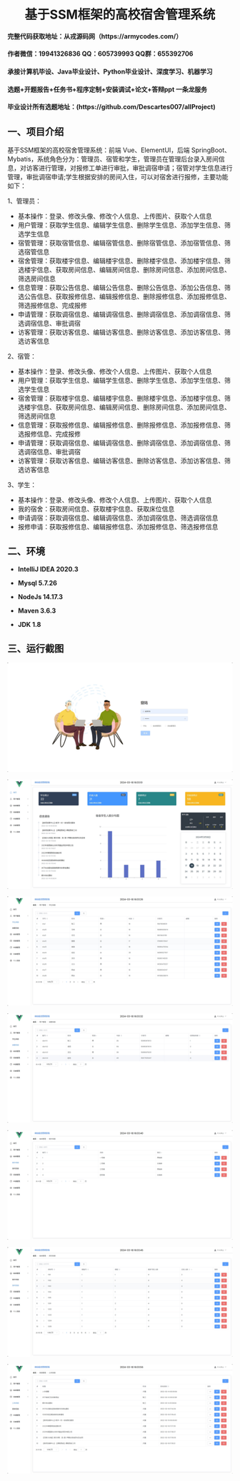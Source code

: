 <p><h1 align="center">基于SSM框架的高校宿舍管理系统</h1></p>

<h4> 完整代码获取地址：从戎源码网（https://armycodes.com/） </h4>
<h4> 作者微信：19941326836 QQ：605739993 QQ群：655392706 </h4>
<h4> 承接计算机毕设、Java毕业设计、Python毕业设计、深度学习、机器学习 </h4>
<h4> 选题+开题报告+任务书+程序定制+安装调试+论文+答辩ppt 一条龙服务 </h4>
<h4> 毕业设计所有选题地址：(https://github.com/Descartes007/allProject) </h4>

## 一、项目介绍

基于SSM框架的高校宿舍管理系统：前端 Vue、ElementUI，后端 SpringBoot、Mybatis，系统角色分为：管理员、宿管和学生，管理员在管理后台录入房间信息，对访客进行管理，对报修工单进行审批，审批调宿申请；宿管对学生信息进行管理，审批调宿申请;学生根据安排的房间入住，可以对宿舍进行报修，主要功能如下：

1、管理员：

- 基本操作：登录、修改头像、修改个人信息、上传图片、获取个人信息
- 用户管理：获取学生信息、编辑学生信息、删除学生信息、添加学生信息、筛选学生信息
- 宿管管理：获取宿管信息、编辑宿管信息、删除宿管信息、添加宿管信息、筛选宿管信息 
- 宿舍管理：获取楼宇信息、编辑楼宇信息、删除楼宇信息、添加楼宇信息、筛选楼宇信息、获取房间信息、编辑房间信息、删除房间信息、添加房间信息、筛选房间信息
- 信息管理：获取公告信息、编辑公告信息、删除公告信息、添加公告信息、筛选公告信息、获取报修信息、编辑报修信息、删除报修信息、添加报修信息、筛选报修信息、完成报修
- 申请管理：获取调宿信息、编辑调宿信息、删除调宿信息、添加调宿信息、筛选调宿信息、审批调宿
- 访客管理：获取访客信息、编辑访客信息、删除访客信息、添加访客信息、筛选访客信息

2、宿管：

- 基本操作：登录、修改头像、修改个人信息、上传图片、获取个人信息
- 用户管理：获取学生信息、编辑学生信息、删除学生信息、添加学生信息、筛选学生信息
- 宿舍管理：获取楼宇信息、编辑楼宇信息、删除楼宇信息、添加楼宇信息、筛选楼宇信息、获取房间信息、编辑房间信息、删除房间信息、添加房间信息、筛选房间信息
- 信息管理：获取报修信息、编辑报修信息、删除报修信息、添加报修信息、筛选报修信息、完成报修
- 申请管理：获取调宿信息、编辑调宿信息、删除调宿信息、添加调宿信息、筛选调宿信息、审批调宿
- 访客管理：获取访客信息、编辑访客信息、删除访客信息、添加访客信息、筛选访客信息

3、学生：

- 基本操作：登录、修改头像、修改个人信息、上传图片、获取个人信息
- 我的宿舍：获取房间信息、获取楼宇信息、获取床位信息
- 申请调宿：获取调宿信息、编辑调宿信息、添加调宿信息、筛选调宿信息
- 报修申请：获取报修信息、编辑报修信息、添加报修信息、筛选报修信息

## 二、环境

- <b>IntelliJ IDEA 2020.3</b>

- <b>Mysql 5.7.26</b>

- <b>NodeJs 14.17.3</b>

- <b>Maven 3.6.3</b>

- <b>JDK 1.8</b>


## 三、运行截图
![](screenshot/1.png)

![](screenshot/2.png)

![](screenshot/3.png)

![](screenshot/4.png)

![](screenshot/5.png)

![](screenshot/6.png)

![](screenshot/7.png)
